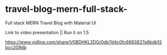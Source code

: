 # travel-blog-mern-full-stack-

Full stack MERN Travel Blog with Material UI

Link to video presentation    ||      Run it on 1.5

https://www.vidline.com/share/V0BDHKL2DG/0db7d4c0fc6683827a9bdb12bcc209db
